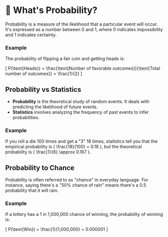 # 🎲 What's Probability?

Probability is a measure of the likelihood that a particular event will occur. It's expressed as a number between 0 and 1, where 0 indicates impossibility and 1 indicates certainty.

### Example

The probability of flipping a fair coin and getting heads is:

\[
P(\text{Heads}) = \frac{\text{Number of favorable outcomes}}{\text{Total number of outcomes}} = \frac{1}{2}
\]

## Probability vs Statistics

- **Probability** is the theoretical study of random events. It deals with predicting the likelihood of future events.
- **Statistics** involves analyzing the frequency of past events to infer probabilities.

### Example

If you roll a die 100 times and get a "3" 18 times, statistics tell you that the empirical probability is \( \frac{18}{100} = 0.18 \), but the theoretical probability is \( \frac{1}{6} \approx 0.167 \).

## Probability to Chance

Probability is often referred to as "chance" in everyday language. For instance, saying there's a "50% chance of rain" means there's a 0.5 probability that it will rain.

### Example

If a lottery has a 1 in 1,000,000 chance of winning, the probability of winning is:

\[
P(\text{Win}) = \frac{1}{1,000,000} = 0.000001
\]
